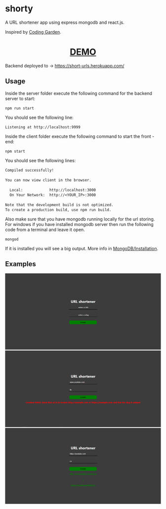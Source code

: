 # shorty

A URL shortener app using express mongodb and react.js.

Inspired by [Coding Garden](https://www.youtube.com/watch?v=gq5yubc1u18).

<div align="center">
  <h1><a href="https://shorty.constantine.dev"> DEMO </a></h1>
</div>

Backend deployed to -> https://short-urls.herokuapp.com/

## Usage

Inside the server folder execute the following command for the backend server to start:

```
npm run start
```

You should see the following line:

```
Listening at http://localhost:9999
```

Inside the client folder execute the following command to start the front - end:

```
npm start
```

You should see the following lines:

```
Compiled successfully!

You can now view client in the browser.

  Local:            http://localhost:3000
  On Your Network:  http://<YOUR_IP>:3000

Note that the development build is not optimized.
To create a production build, use npm run build.
```

Also make sure that you have mongodb running locally for the url storing. For windows if you have installed
mongodb server then run the following code from a terminal and leave it open.

```
mongod
```

If it is installed you will see a big output. More info in [MongoDB/Installation](https://docs.mongodb.com/manual/tutorial/install-mongodb-on-windows/).

## Examples

<p align="center">
  <img src="examples/ex1.png" /> 
  <img src="examples/ex2.png" /> 
  <img src="examples/ex3.png" /> 
</p>
